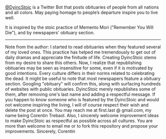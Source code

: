 [@DyincStoic](https://twitter.com/DyingStoic) is a Twitter Bot that posts obituaries of people from all nations and all colors. May paying homage to people’s departure inspire you to live well.

It is inspired by the stoic practice of Memento Mori ("Remember You Will Die"), and by newspapers' obituary section.

---

Note from the author: I started to read obituaries when they featured several of my loved ones. This practice has helped me tremendously to get out of daily dramas and appreciate the finitude of life. Creating DyincStoic stems from my desire to share this others. Now, I realize that republishing obituaries may be seen as insensitive for some, even if it is motivated by good intentions. Every culture differs in their norms related to celebrating the dead. It might be useful to note that most newspapers feature a obituary section. Googling "obituary" will confirm this, along with surfacing hundreds of websites with public obituaries. DyincStoic merely republishes some of them, after removing one's last name and adding a respectful message. If you happen to know someone who is featured by the DyincStoic and would not welcome inspiring the living, I will of course respect their wish and delete the post at once. You may reach me at first.last @ gmail.com, my name being Corentin Trebaol. Also, I sincerely welcome improvement ideas to make DyincStoic as respectful as possible across all cultures. You are more than welcome to email me or to fork this repository and propose your improvements.
Sincerely,
Corentin
